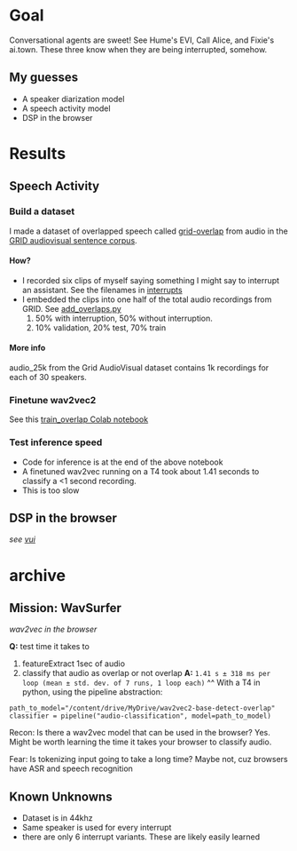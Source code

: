 # Goal

Conversational agents are sweet! See Hume's EVI, Call Alice, and Fixie's ai.town. These three know when they are being interrupted, somehow.

## My guesses

- A speaker diarization model
- A speech activity model
- DSP in the browser

# Results

## Speech Activity

### Build a dataset

I made a dataset of overlapped speech called [grid-overlap](https://huggingface.co/datasets/LeeHarrold/grid-overlap) from audio in the [GRID audiovisual sentence corpus](https://spandh.dcs.shef.ac.uk/gridcorpus/).

#### How?

- I recorded six clips of myself saying something I might say to interrupt an assistant. See the filenames in [interrupts](data_pieces/interrupts)
- I embedded the clips into one half of the total audio recordings from GRID. See [add_overlaps.py](data_pieces/add_overlaps.py)
  1.  50% with interruption, 50% without interruption.
  2.  10% validation, 20% test, 70% train

#### More info

audio_25k from the Grid AudioVisual dataset contains 1k recordings for each of 30 speakers.

### Finetune wav2vec2

See this [train_overlap Colab notebook](https://colab.research.google.com/drive/1SATrvULB7OoTaGZOXFKLxJYlGFDBAwWY?usp=sharing)

### Test inference speed

- Code for inference is at the end of the above notebook
- A finetuned wav2vec running on a T4 took about 1.41 seconds to classify a <1 second recording.
- This is too slow

## DSP in the browser

_see [vui](/vui/README.md)_

# archive

## Mission: WavSurfer

_wav2vec in the browser_

**Q:** test time it takes to

1. featureExtract 1sec of audio
2. classify that audio as overlap or not overlap
   **A:** `1.41 s ± 318 ms per loop (mean ± std. dev. of 7 runs, 1 loop each)`
   ^^ With a T4 in python, using the pipeline abstraction:

```
path_to_model="/content/drive/MyDrive/wav2vec2-base-detect-overlap"
classifier = pipeline("audio-classification", model=path_to_model)
```

Recon:
Is there a wav2vec model that can be used in the browser?
Yes. Might be worth learning the time it takes your browser to classify audio.

Fear:
Is tokenizing input going to take a long time? Maybe not, cuz browsers have ASR and speech recognition

## Known Unknowns

- Dataset is in 44khz
- Same speaker is used for every interrupt
- there are only 6 interrupt variants. These are likely easily learned
